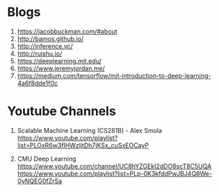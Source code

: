 # Blogs
1.  https://jacobbuckman.com/#about
2. http://bamos.github.io/
3. http://inference.vc/
4. http://ruishu.io/
5. https://deeplearning.mit.edu/
6. https://www.jeremyjordan.me/
7. https://medium.com/tensorflow/mit-introduction-to-deep-learning-4a6f8dde1f0c


# Youtube Channels
1.  Scalable Machine Learning (CS281B) - Alex Smola
    https://www.youtube.com/playlist?list=PLOxR6w3fIHWzljtDh7jKSx_cuSxEOCayP
    
2.  CMU Deep Learning
    https://www.youtube.com/channel/UC8hYZGEkI2dDO8scT8C5UQA
    https://www.youtube.com/playlist?list=PLp-0K3kfddPwJBJ4Q8We-0yNQEG0fZrSa
    
